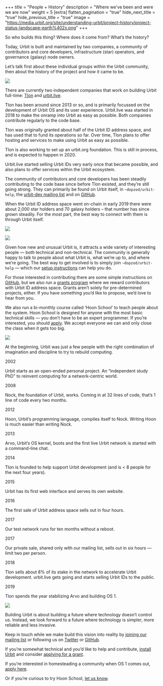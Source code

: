 +++
title = "People + History"
description = "Where we've been and were we are now"
weight = 5
[extra]
flatten_pagination = "true"
hide_next_title = "true"
hide_previous_title = "true"
image = "https://media.urbit.org/site/understanding-urbit/project-history/project-status-landscape-earth%402x.png"
+++

So who builds this thing? Where does it come from? What’s the history? 

Today, Urbit is built and maintained by two companies, a community of contributors and core developers, infrastructure (star) operators, and governance (galaxy) node owners. 

Let’s talk first about these individual groups within the Urbit community, then about the history of the project and how it came to be.

![](https://media.urbit.org/site/understanding-urbit/project-history/project-status-landscape-earth@2x.png)

There are currently two independent companies that work on building Urbit full-time: [Tlon](https://tlon.io/) and [urbit.live](https://urbit.live/). 

Tlon has been around since 2013 or so, and is primarily focussed on the development of Urbit OS and its user experience. Urbit.live was started in 2018 to make the onramp into Urbit as easy as possible. Both companies contribute regularly to the code base.

Tlon was originally granted about half of the Urbit ID address space, and has used that to fund its operations so far. Over time, Tlon plans to offer hosting and services to make using Urbit as easy as possible. 

Tlon is also working to set up an urbit.org foundation. This is still in process, and is expected to happen in 2020.

Urbit.live started selling Urbit IDs very early once that became possible, and also plans to offer services within the Urbit ecosystem. 

The community of contributors and core developers has been steadily contributing to the code base since before Tlon existed, and they’re still going strong. They can primarily be found on Urbit itself, in `~dopzod/urbit-help`, the [urbit-dev mailing list](https://groups.google.com/a/urbit.org/forum/#!forum/dev) and on [GitHub](https://github.com/urbit).

When the Urbit ID address space went on-chain in early 2019 there were about 2,000 star holders and 70 galaxy holders – that number has since grown steadily. For the most part, the best way to connect with them is through Urbit itself. 

![](https://media.urbit.org/site/understanding-urbit/uu-people-history-2a.jpg)

![](https://media.urbit.org/site/understanding-urbit/uu-people-history-2c.jpg)

Given how new and unusual Urbit is, it attracts a wide variety of interesting people — both technical and non-technical. The community is generally happy to talk to people about what Urbit is, what we’re up to, and where we’re going. The best way to get involved is to simply join `~dopzod/urbit-help` — which our [setup instructions](/using/operations/using-your-ship/) can help you do.

For those interested in contributing there are some simple instructions on [GitHub](https://github.com/urbit/urbit/blob/master/CONTRIBUTING.md#contributing-to-urbit), but we also run a [grants program](https://grants.urbit.org/) where we reward contributors with Urbit ID address space. Grants aren’t solely for pre-determined projects, either. If you have something you’d like to propose, we’d love to hear from you.

We also run a bi-monthly course called ‘Hoon School’ to teach people about the system. Hoon School is designed for anyone with the most basic technical skills — you don’t have to be an expert programmer. If you’re interested, you should [apply](/community/hoonschool). We accept everyone we can and only close the class when it gets too big.

![](https://media.urbit.org/site/understanding-urbit/project-history/history-4.svg)

At the beginning, Urbit was just a few people with the right combination of imagination and discipline to try to rebuild computing.

2002

Urbit starts as an open-ended personal project. An “independent study PhD” to reinvent computing for a network-centric world.

2008

Nock, the foundation of Urbit, works. Coming in at 32 lines of code, that’s 1 line of code every two months. 

2012

Hoon, Urbit’s programming language, compiles itself to Nock. Writing Hoon is much easier than writing Nock.

2013

Arvo, Urbit’s OS kernel, boots and the first live Urbit network is started with a command-line chat.

2014

Tlon is founded to help support Urbit development (and is < 8 people for the next four years).

2015

Urbit has its first web interface and serves its own website.

2016

The first sale of Urbit address space sells out in four hours.

2017

Our test network runs for ten months without a reboot.

2017

Our private sale, shared only with our mailing list, sells out in six hours — limit two per person.

2018

Tlon sells about 8% of its stake in the network to accelerate Urbit development.
urbit.live gets going and starts selling Urbit IDs to the public.

2019

Tlon spends the year stabilizing Arvo and building OS 1.
 
![](https://media.urbit.org/site/understanding-urbit/uu-history-4.jpg)

Building Urbit is about building a future where technology doesn’t control us. Instead, we look forward to a future where technology is simpler, more reliable and less invasive. 

Keep in touch while we make build this vision into reality by [joining our mailing list](https://urbit.us11.list-manage.com/subscribe/post?u=972a03db9e0c6c25bb58de8c8&id=be143888d2) or following us on [Twitter](https://twitter.com/urbit) or [GitHub](https://github.com/urbit). 

If you’re somewhat technical and you’d like to help and contribute, [install Urbit](/using/install) and consider [applying for a grant](https://grants.urbit.org/s).

If you’re interested in homesteading a community when OS 1 comes out, [apply here](community/community-grants).

Or if you’re curious to try Hoon School, [let us know](/community/hoonschool).